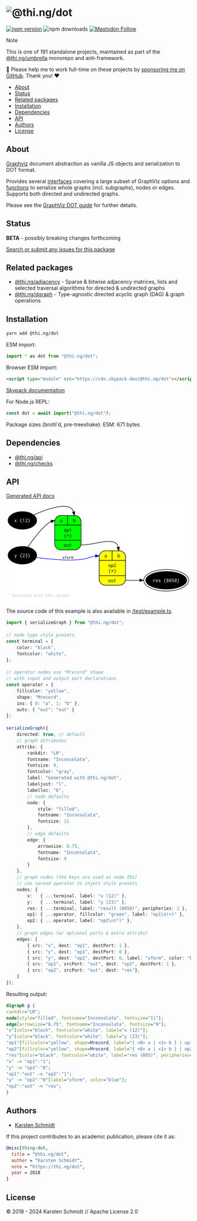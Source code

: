 <!-- This file is generated - DO NOT EDIT! -->
<!-- Please see: https://github.com/thi-ng/umbrella/blob/develop/CONTRIBUTING.md#changes-to-readme-files -->
# ![@thi.ng/dot](https://media.thi.ng/umbrella/banners-20230807/thing-dot.svg?21c92fef)

[![npm version](https://img.shields.io/npm/v/@thi.ng/dot.svg)](https://www.npmjs.com/package/@thi.ng/dot)
![npm downloads](https://img.shields.io/npm/dm/@thi.ng/dot.svg)
[![Mastodon Follow](https://img.shields.io/mastodon/follow/109331703950160316?domain=https%3A%2F%2Fmastodon.thi.ng&style=social)](https://mastodon.thi.ng/@toxi)

> [!NOTE]
> This is one of 191 standalone projects, maintained as part
> of the [@thi.ng/umbrella](https://github.com/thi-ng/umbrella/) monorepo
> and anti-framework.
>
> 🚀 Please help me to work full-time on these projects by [sponsoring me on
> GitHub](https://github.com/sponsors/postspectacular). Thank you! ❤️

- [About](#about)
- [Status](#status)
- [Related packages](#related-packages)
- [Installation](#installation)
- [Dependencies](#dependencies)
- [API](#api)
- [Authors](#authors)
- [License](#license)

## About

[Graphviz](http://www.graphviz.org/) document abstraction as vanilla JS
objects and serialization to DOT format.

Provides several
[interfaces](https://github.com/thi-ng/umbrella/tree/develop/packages/dot/src/api.ts)
covering a large subset of GraphViz options and
[functions](https://github.com/thi-ng/umbrella/tree/develop/packages/dot/src/serialize.ts)
to serialize whole graphs (incl. subgraphs), nodes or edges. Supports
both directed and undirected graphs.

Please see the [GraphViz DOT
guide](https://graphviz.gitlab.io/_pages/pdf/dotguide.pdf) for further
details.

## Status

**BETA** - possibly breaking changes forthcoming

[Search or submit any issues for this package](https://github.com/thi-ng/umbrella/issues?q=%5Bdot%5D+in%3Atitle)

## Related packages

- [@thi.ng/adjacency](https://github.com/thi-ng/umbrella/tree/develop/packages/adjacency) - Sparse & bitwise adjacency matrices, lists and selected traversal algorithms for directed & undirected graphs
- [@thi.ng/dgraph](https://github.com/thi-ng/umbrella/tree/develop/packages/dgraph) - Type-agnostic directed acyclic graph (DAG) & graph operations

## Installation

```bash
yarn add @thi.ng/dot
```

ESM import:

```ts
import * as dot from "@thi.ng/dot";
```

Browser ESM import:

```html
<script type="module" src="https://cdn.skypack.dev/@thi.ng/dot"></script>
```

[Skypack documentation](https://docs.skypack.dev/)

For Node.js REPL:

```js
const dot = await import("@thi.ng/dot");
```

Package sizes (brotli'd, pre-treeshake): ESM: 671 bytes

## Dependencies

- [@thi.ng/api](https://github.com/thi-ng/umbrella/tree/develop/packages/api)
- [@thi.ng/checks](https://github.com/thi-ng/umbrella/tree/develop/packages/checks)

## API

[Generated API docs](https://docs.thi.ng/umbrella/dot/)

![example graph](https://raw.githubusercontent.com/thi-ng/umbrella/develop/assets/dot/dot-example.png)

The source code of this example is also available in
[/test/example.ts](https://github.com/thi-ng/umbrella/tree/develop/packages/dot/test/example.ts).

```ts
import { serializeGraph } from "@thi.ng/dot";

// node type style presets
const terminal = {
    color: "black",
    fontcolor: "white",
};

// operator nodes use "Mrecord" shape
// with input and output port declarations
const operator = {
    fillcolor: "yellow",
    shape: "Mrecord",
    ins: { 0: "a", 1: "b" },
    outs: { "out": "out" }
};

serializeGraph({
    directed: true, // default
    // graph attributes
    attribs: {
        rankdir: "LR",
        fontname: "Inconsolata",
        fontsize: 9,
        fontcolor: "gray",
        label: "Generated with @thi.ng/dot",
        labeljust: "l",
        labelloc: "b",
        // node defaults
        node: {
            style: "filled",
            fontname: "Inconsolata",
            fontsize: 11
        },
        // edge defaults
        edge: {
            arrowsize: 0.75,
            fontname: "Inconsolata",
            fontsize: 9
        }
    },
    // graph nodes (the keys are used as node IDs)
    // use spread operator to inject style presets
    nodes: {
        x:   { ...terminal, label: "x (12)" },
        y:   { ...terminal, label: "y (23)" },
        res: { ...terminal, label: "result (8050)", peripheries: 2 },
        op1: { ...operator, fillcolor: "green", label: "op1\n(+)" },
        op2: { ...operator, label: "op2\n(*)" },
    },
    // graph edges (w/ optional ports & extra attribs)
    edges: [
        { src: "x", dest: "op1", destPort: 1 },
        { src: "y", dest: "op1", destPort: 0 },
        { src: "y", dest: "op2", destPort: 0, label: "xform", color: "blue" },
        { src: "op1", srcPort: "out", dest: "op2", destPort: 1 },
        { src: "op2", srcPort: "out", dest: "res"},
    ]
});
```

Resulting output:

```dot
digraph g {
rankdir="LR";
node[style="filled", fontname="Inconsolata", fontsize="11"];
edge[arrowsize="0.75", fontname="Inconsolata", fontsize="9"];
"x"[color="black", fontcolor="white", label="x (12)"];
"y"[color="black", fontcolor="white", label="y (23)"];
"op1"[fillcolor="yellow", shape=Mrecord, label="{ <0> a | <1> b } | op1\n(+) | { <out> out }"];
"op2"[fillcolor="yellow", shape=Mrecord, label="{ <0> a | <1> b } | op2\n(*) | { <out> out }"];
"res"[color="black", fontcolor="white", label="res (805)", peripheries="2"];
"x" -> "op1":"1";
"y" -> "op1":"0";
"op1":"out" -> "op2":"1";
"y" -> "op2":"0"[label="xform", color="blue"];
"op2":"out" -> "res";
}
```

## Authors

- [Karsten Schmidt](https://thi.ng)

If this project contributes to an academic publication, please cite it as:

```bibtex
@misc{thing-dot,
  title = "@thi.ng/dot",
  author = "Karsten Schmidt",
  note = "https://thi.ng/dot",
  year = 2018
}
```

## License

&copy; 2018 - 2024 Karsten Schmidt // Apache License 2.0

